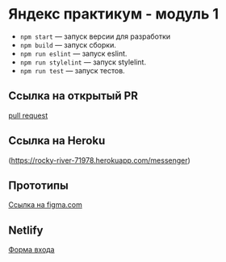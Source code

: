 # Яндекс практикум - модуль 1

- `npm start` — запуск версии для разработки
- `npm build` — запуск сборки.
- `npm run eslint` — запуск eslint.
- `npm run stylelint` — запуск stylelint.
- `npm run test` — запуск тестов.

## Cсылка на открытый PR

[pull request]()

## Cсылка на Heroku

(https://rocky-river-71978.herokuapp.com/messenger)

## Прототипы

[Ссылка на figma.com](https://www.figma.com/file/zka3ZZnxZxKY7pgC7OGpL3/yp_module_1_chat?node-id=0%3A1)

## Netlify

[Форма входа](https://yp-module-1-alexgavr89.netlify.app/)

